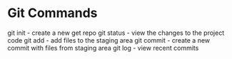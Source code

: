 # Git Commands

git init - create a new get repo
git status - view the changes to the project code
git add - add files to the staging area
git commit - create a new commit with files from staging area
git log - view recent commits